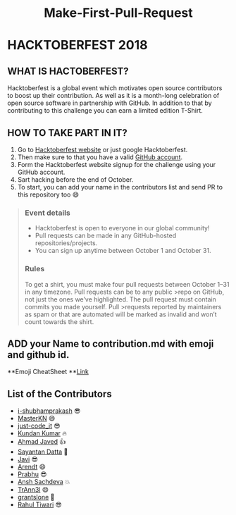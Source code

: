 <h1 align="center"> Make-First-Pull-Request</h1>

# HACKTOBERFEST 2018

## WHAT IS HACTOBERFEST?

Hacktoberfest is a global event which motivates open source contributors to boost up their contribution. As well as it is a month-long celebration of open source software in partnership with GitHub. In addition to that by contributing to this challenge you can earn a limited edition T-Shirt.

## HOW TO TAKE PART IN IT?

1. Go to [Hacktoberfest website](https://hacktoberfest.digitalocean.com/) or just google Hacktoberfest.
2. Then make sure to that you have a valid [GitHub account](https://github.com/).
3. Form the Hacktoberfest website signup for the challenge using your GitHub account.
4. Sart hacking before the end of October.
5. To start, you can add your name in the contributors list and send PR to this repository too :smile:

>  ### Event details
>
> * Hacktoberfest is open to everyone in our global community!
> * Pull requests can be made in any GitHub-hosted repositories/projects.
> * You can sign up anytime between October 1 and October 31.
>
> ### Rules
>
> To get a shirt, you must make four pull requests between October 1–31 in any timezone. Pull requests can be to any public >repo on GitHub, not just the ones we’ve highlighted. The pull request must contain commits you made yourself. Pull      >requests   reported by maintainers as spam or that are automated will be marked as invalid and won’t count towards the shirt.

## ADD your Name to contribution.md with emoji and github id.
**Emoji CheatSheet **<a href="https://www.webpagefx.com/tools/emoji-cheat-sheet/">Link</a>


## List of the Contributors
- [i-shubhamprakash](https://github.com/i-shubhamprakash) :sunglasses:
- [MasterKN](https://github.com/MasterKN48) :smile:
- [just-code_it](https://github.com/HackedByMKN) :sunglasses:
- [Kundan Kumar](https://github.com/kundan28) :fire:
- [Ahmad Javed](https://github.com/ahmadjaved97) :thumbsup:
- [Sayantan Datta](https://github.com/sayantanHack) :metal:
- [Javi](https://github.com/brunnnka) :sunglasses:
- [Arendt](https://github.com/Arendt) :smile:
- [Prabhu](https://github.com/caffeinatednerd) :sunglasses:
- [Ansh Sachdeva](https://github.com/root-ansh) :boom:
- [TrAnn3l](https://github.com/TrAnn3l) :smile:
- [grantslone](https://github.com/grantslone) :herb:
- [Rahul Tiwari](https://github.com/Grootko) :sunglasses:
